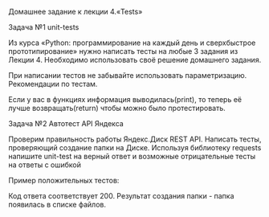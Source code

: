 Домашнее задание к лекции 4.«Tests»

Задача №1 unit-tests

Из курса «Python: программирование на каждый день и сверхбыстрое прототипирование» нужно написать тесты на любые 3 задания из Лекции 4. Необходимо использовать своё решение домашнего задания.

При написании тестов не забывайте использовать параметризацию.
Рекомендации по тестам.

Если у вас в функциях информация выводилась(print), то теперь её лучше возвращать(return) чтобы можно было протестировать.

Задача №2 Автотест API Яндекса

Проверим правильность работы Яндекс.Диск REST API. Написать тесты, проверяющий создание папки на Диске.
Используя библиотеку requests напишите unit-test на верный ответ и возможные отрицательные тесты на ответы с ошибкой

Пример положительных тестов:

Код ответа соответствует 200.
Результат создания папки - папка появилась в списке файлов.